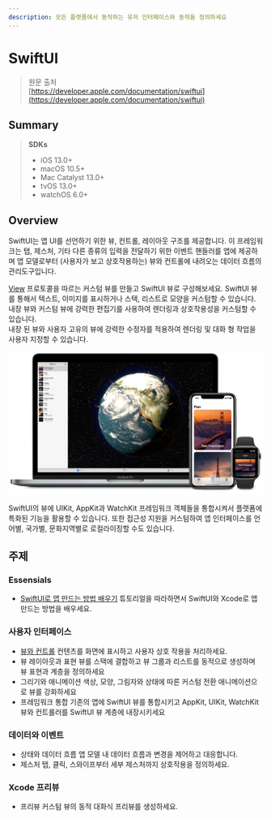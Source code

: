 ```yaml
---
description: 모든 플랫폼에서 동작하는 유저 인터페이스와 동작을 정의하세요
---
```


# SwiftUI

> 원문 출처  
> [https://developer.apple.com/documentation/swiftui](https://developer.apple.com/documentation/swiftui)

## Summary

> **SDKs**
>
> * iOS 13.0+
> * macOS 10.5+
> * Mac Catalyst 13.0+
> * tvOS 13.0+
> * watchOS 6.0+

## Overview

SwiftUI는 앱 UI를 선언하기 위한 뷰, 컨트롤, 레이아웃 구조를 제공합니다. 이 프레임워크는 탭, 제스처, 기타 다른 종류의 입력을 전달하기 위한 이벤트 핸들러를 앱에 제공하며 앱 모델로부터 \(사용자가 보고 상호작용하는\) 뷰와 컨트롤에 내려오는 데이터 흐름의 관리도구입니다.

[View](../../etc/not-found.md) 프로토콜을 따르는 커스텀 뷰를 만들고 SwiftUI 뷰로 구성해보세요. SwiftUI 뷰를 통해서 텍스트, 이미지를 표시하거나 스택, 리스트로 모양을 커스텀할 수 있습니다. 내장 뷰와 커스텀 뷰에 강력한 편집기를 사용하여 렌더링과 상호작용성을 커스텀할 수 있습니다.  
내장 된 뷰와 사용자 고유의 뷰에 강력한 수정자를 적용하여 렌더링 및 대화 형 작업을 사용자 지정할 수 있습니다.

![](../../.gitbook/assets/66570171-435e-422f-b0ec-9cbaec749980.png)

SwiftUI의 뷰에 UIKit, AppKit과 WatchKit 프레임워크 객체들을 통합시켜서 플랫폼에 특화된 기능을 활용할 수 있습니다. 또한 접근성 지원을 커스텀하여 앱 인터페이스를 언어별, 국가별, 문화지역별로 로컬라이징할 수도 있습니다.

## 주제

### Essensials

* [SwiftUI로 앱 만드는 방법 배우기](https://developer.apple.com/tutorials/swiftui/tutorials) 튜토리얼을 따라하면서 SwiftUI와 Xcode로 앱 만드는 방법을 배우세요.

### 사용자 인터페이스

* [뷰와 컨트롤](undefined.md) 컨텐츠를 화면에 표시하고 사용자 상호 작용을 처리하세요.
* 뷰 레이아웃과 표현 뷰를 스택에 결합하고 뷰 그룹과 리스트를 동적으로 생성하며 뷰 표현과 계층을 정의하세요
* 그리기와 애니메이션 색상, 모양, 그림자와 상태에 따른 커스텀 전환 애니메이션으로 뷰를 강화하세요
* 프레임워크 통합 기존의 앱에 SwiftUI 뷰를 통합시키고 AppKit, UIKit, WatchKit 뷰와 컨트롤러를 SwiftUI 뷰 계층에 내장시키세요

### 데이터와 이벤트

* 상태와 데이터 흐름 앱 모델 내 데이터 흐름과 변경을 제어하고 대응합니다.
* 제스처 탭, 클릭, 스와이프부터 세부 제스처까지 상호작용을 정의하세요.

### Xcode 프리뷰

* 프리뷰 커스텀 뷰의 동적 대화식 프리뷰를 생성하세요.

